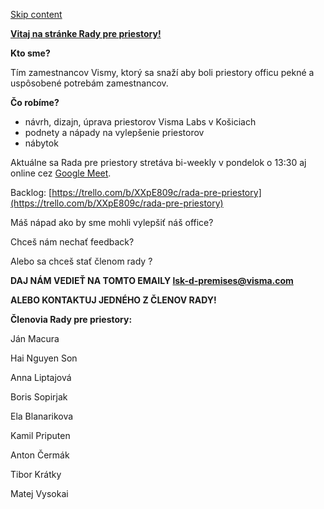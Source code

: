 [Skip content](chrome-extension://pcmpcfapbekmbjjkdalcgopdkipoggdi/#widget_1)

**<u>Vitaj na stránke Rady pre priestory!</u>**

**Kto sme?**

Tím zamestnancov Vismy, ktorý sa snaží aby boli priestory officu pekné a uspôsobené potrebám zamestnancov.

**Čo robíme?**

-   návrh, dizajn, úprava priestorov Visma Labs v Košiciach
-   podnety a nápady na vylepšenie priestorov
-   nábytok

Aktuálne sa Rada pre priestory stretáva bi-weekly v pondelok o 13:30 aj online cez [Google Meet](http://meet.google.com/oov-zxie-fpw).

Backlog: [https://trello.com/b/XXpE809c/rada-pre-priestory](https://trello.com/b/XXpE809c/rada-pre-priestory)

Máš nápad ako by sme mohli vylepšiť náš office?

Chceš nám nechať feedback?

Alebo sa chceš stať členom rady ?

**DAJ NÁM VEDIEŤ NA TOMTO EMAILY **[lsk-d-premises@visma.com](mailto:lsk-d-premises@visma.com)****

**ALEBO KONTAKTUJ JEDNÉHO Z ČLENOV RADY!**

****Členovia Rady pre priestory:****

Ján Macura

Hai Nguyen Son

Anna Liptajová

Boris Sopirjak

Ela Blanarikova

Kamil Priputen

Anton Čermák

Tibor Krátky

Matej Vysokai